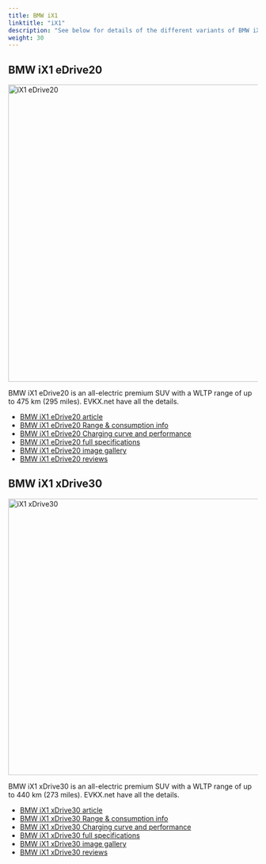 ```yaml
---
title: BMW iX1
linktitle: "iX1"
description: "See below for details of the different variants of BMW iX1"
weight: 30
---
```

## BMW iX1 eDrive20

<a href="/models/bmw/ix1/ix1_edrive20/"><img src="https://media.evkx.net/multimedia/models/bmw/ix1/ix1_edrive20/main_1_st.jpg" width="800" height="600" alt="iX1 eDrive20" ></a>

BMW iX1 eDrive20 is an all-electric premium SUV with a WLTP range of up to 475 km (295 miles). EVKX.net have all the details. 

- [BMW iX1 eDrive20 article](/models/bmw/ix1/ix1_edrive20/)
- [BMW iX1 eDrive20 Range & consumption info](/models/bmw/ix1/ix1_edrive20/rangeandconsumption)
- [BMW iX1 eDrive20 Charging curve and performance](/models/bmw/ix1/ix1_edrive20/chargingcurve)
- [BMW iX1 eDrive20 full specifications](/models/bmw/ix1/ix1_edrive20/specifications)
- [BMW iX1 eDrive20 image gallery](/models/bmw/ix1/ix1_edrive20/gallery)
- [BMW iX1 eDrive20 reviews](/models/bmw/ix1/ix1_edrive20/reviews)

## BMW iX1 xDrive30

<a href="/models/bmw/ix1/ix1_xdrive30/"><img src="https://media.evkx.net/multimedia/models/bmw/ix1/ix1_xdrive30/main_1_st.jpg" width="800" height="558" alt="iX1 xDrive30" ></a>

BMW iX1 xDrive30 is an all-electric premium SUV with a WLTP range of up to 440 km (273 miles). EVKX.net have all the details. 

- [BMW iX1 xDrive30 article](/models/bmw/ix1/ix1_xdrive30/)
- [BMW iX1 xDrive30 Range & consumption info](/models/bmw/ix1/ix1_xdrive30/rangeandconsumption)
- [BMW iX1 xDrive30 Charging curve and performance](/models/bmw/ix1/ix1_xdrive30/chargingcurve)
- [BMW iX1 xDrive30 full specifications](/models/bmw/ix1/ix1_xdrive30/specifications)
- [BMW iX1 xDrive30 image gallery](/models/bmw/ix1/ix1_xdrive30/gallery)
- [BMW iX1 xDrive30 reviews](/models/bmw/ix1/ix1_xdrive30/reviews)

